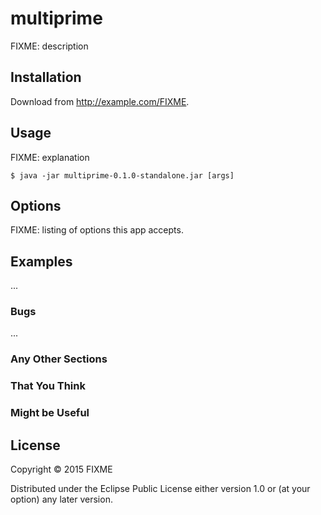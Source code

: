 # multiprime

FIXME: description

## Installation

Download from http://example.com/FIXME.

## Usage

FIXME: explanation

    $ java -jar multiprime-0.1.0-standalone.jar [args]

## Options

FIXME: listing of options this app accepts.

## Examples

...

### Bugs

...

### Any Other Sections
### That You Think
### Might be Useful

## License

Copyright © 2015 FIXME

Distributed under the Eclipse Public License either version 1.0 or (at
your option) any later version.
